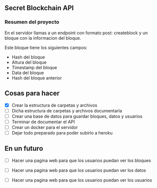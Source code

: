 ## Secret Blockchain API
### Resumen del proyecto

En el servidor llamas a un endpoint con formato post:  createblock y un bloque con la informacion del bloque.

Este bloque tiene los siguientes campos:
- Hash del bloque
- Altura del bloque
- Timestamp del bloque
- Data del bloque
- Hash del bloque anterior


## Cosas para hacer
- [x] Crear la estructura de carpetas y archivos
- [ ] Dicha estructura de carpetas y archivos documentarla
- [ ] Crear una base de datos para guardar bloques, datos y usuarios
- [ ] Terminar de documentar el API
- [ ] Crear un docker para el servidor
- [ ] Dejar todo preparado para poder subirlo a heroku

## En un futuro
- [ ] Hacer una pagina web para que los usuarios puedan ver los bloques
- [ ] Hacer una pagina web para que los usuarios puedan ver los datos
- [ ] Hacer una pagina web para que los usuarios puedan ver los usuarios

